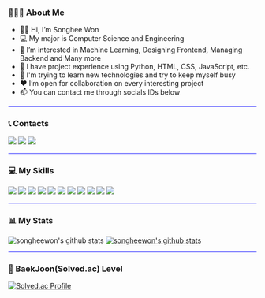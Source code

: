 ### 🙋🏻‍♀ About Me
- 👋🏻 Hi, I’m Songhee Won <br/> 
- 💻 My major is Computer Science and Engineering<br>
- 👀 I’m interested in Machine Learning, Designing Frontend, Managing Backend and Many more<br/>
- 🔧 I have project experience using Python, HTML, CSS, JavaScript, etc.
- 🌱 I'm trying to learn new technologies and try to keep myself busy<br/>
- ❤ I’m open for collaboration on every interesting project <br/>
- 📫 You can contact me through socials IDs below <br/>

<hr style="height:2px;border-width:1;border-radius: 5px;color:gray;background-color:#8080ff">

### 📞 Contacts
<p>
  <a href="https://naeilbaeumdan-songheew.tistory.com/" target="_blank"><img src="https://img.shields.io/badge/TIL Blog-DD0B78?style=flat-square&logo=GitHub%20Sponsors&logoColor=white"/></a>
  <a href="mailto:songheew1020@gmail.com" target="_blank"><img src="https://img.shields.io/badge/songheew1020@gmail.com-EA4335?style=flat-square&logo=Gmail&logoColor=white"/></a>
  <a href="https://www.instagram.com/songheew/"><img src="http://img.shields.io/badge/-Instagram-black?style=flat&logo=Instagram&link=https://instagram.com/songheew.dev/"/></a>
</p>

<hr style="height:2px;border-width:1;border-radius: 5px;color:gray;background-color:#8080ff">

### 💻 My Skills
<p>
    <img src="https://img.shields.io/badge/python-6DB33F?style=for-the-badge&logo=python&logoColor=white"> 
    <img src="https://img.shields.io/badge/java-FCC624?style=for-the-badge&logo=java&logoColor=black">
    <img src="https://img.shields.io/badge/javascript-F7DF1E?style=for-the-badge&logo=javascript&logoColor=black">
    <img src="https://img.shields.io/badge/spring-6DB33F?style=for-the-badge&logo=spring&logoColor=white">
    <img src="https://img.shields.io/badge/django-092E20?style=for-the-badge&logo=django&logoColor=white">
    <img src="https://img.shields.io/badge/flask-000000?style=for-the-badge&logo=flask&logoColor=white">
    <img src="https://img.shields.io/badge/vue.js-4FC08D?style=for-the-badge&logo=vue.js&logoColor=white"> 
    <img src="https://img.shields.io/badge/html5-E34F26?style=for-the-badge&logo=html5&logoColor=white">
    <img src="https://img.shields.io/badge/react-61DAFB?style=for-the-badge&logo=react&logoColor=black"> 
    <img src="https://img.shields.io/badge/mysql-4479A1?style=for-the-badge&logo=mysql&logoColor=white">
    <img src="https://img.shields.io/badge/mongoDB-47A248?style=for-the-badge&logo=MongoDB&logoColor=white">
</p>

<hr style="height:2px;border-width:1;border-radius: 5px;color:gray;background-color:#8080ff">

### 📊 My Stats
![songheewon's github stats](https://github-readme-stats.vercel.app/api?username=songheewon&show_icons=true)
[![songheewon's github stats](https://github-readme-stats.vercel.app/api/top-langs/?username=songheewon&show_icons=true&title_color=004386&icon_color=004386&layout=compact)](https://github.com/songheewon)

<hr style="height:2px;border-width:1;border-radius: 5px;color:gray;background-color:#8080ff">

### 🥇 BaekJoon(Solved.ac) Level
[![Solved.ac Profile](http://mazassumnida.wtf/api/v2/generate_badge?boj=songheew)](https://solved.ac/songheew/)
